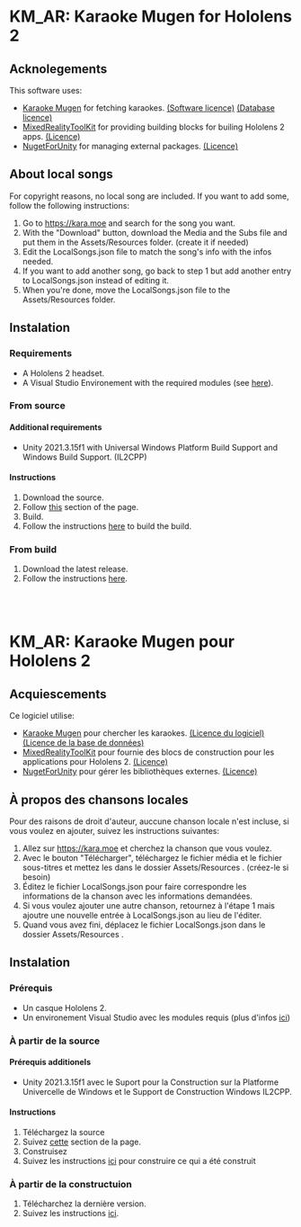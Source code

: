 # KM_AR: Karaoke Mugen for Hololens 2
## Acknolegements
This software uses:
- [Karaoke Mugen](https://gitlab.com/karaokemugen) for fetching karaokes. [(Software licence)](https://gitlab.com/karaokemugen/code/karaokemugen-server/-/blob/master/LICENSE.md) [(Database licence)](https://gitlab.com/karaokemugen/bases/karaokebase/-/blob/master/LICENSE.md)
- [MixedRealityToolKit](https://github.com/MixedRealityToolkit/MixedRealityToolkit-Unity) for providing building blocks for builing Hololens 2 apps. [(Licence)](https://github.com/MixedRealityToolkit/MixedRealityToolkit-Unity/blob/main/LICENSE.md)
- [NugetForUnity](https://github.com/GlitchEnzo/NuGetForUnity) for managing external packages. [(Licence)](https://github.com/GlitchEnzo/NuGetForUnity/blob/master/LICENSE)
## About local songs
For copyright reasons, no local song are included. If you want to add some, follow the following instructions:
1. Go to https://kara.moe and search for the song you want.
2. With the "Download" button, download the Media and the Subs file and put them in the Assets/Resources folder. (create it if needed)
3. Edit the LocalSongs.json file to match the song's info with the infos needed.
4. If you want to add another song, go back to step 1 but add another entry to LocalSongs.json instead of editing it.
5. When you're done, move the LocalSongs.json file to the Assets/Resources folder.
## Instalation
### Requirements
- A Hololens 2 headset.
- A Visual Studio Environement with the required modules (see [here](https://learn.microsoft.com/en-us/windows/mixed-reality/develop/install-the-tools#installation-checklist)).
### From source
#### Additional requirements
- Unity 2021.3.15f1 with Universal Windows Platform Build Support and Windows Build Support. (IL2CPP)
#### Instructions
1. Download the source.
2. Follow [this](https://learn.microsoft.com/en-us/windows/mixed-reality/develop/unity/new-openxr-project-with-mrtk#set-your-build-target) section of the page.
3. Build.
4. Follow the instructions [here](https://learn.microsoft.com/en-us/windows/mixed-reality/develop/advanced-concepts/using-visual-studio) to build the build.
### From build
1. Download the latest release.
2. Follow the instructions [here](https://learn.microsoft.com/en-us/windows/mixed-reality/develop/advanced-concepts/using-visual-studio).

</br>
</br>

# KM_AR: Karaoke Mugen pour Hololens 2
## Acquiescements
Ce logiciel utilise:
- [Karaoke Mugen](https://gitlab.com/karaokemugen) pour chercher les karaokes. [(Licence du logiciel)](https://gitlab.com/karaokemugen/code/karaokemugen-server/-/blob/master/LICENSE.md) [(Licence de la base de données)](https://gitlab.com/karaokemugen/bases/karaokebase/-/blob/master/LICENSE.md)
- [MixedRealityToolKit](https://github.com/MixedRealityToolkit/MixedRealityToolkit-Unity) pour fournie des blocs de construction pour les applications pour Hololens 2. [(Licence)](https://github.com/MixedRealityToolkit/MixedRealityToolkit-Unity/blob/main/LICENSE.md)
- [NugetForUnity](https://github.com/GlitchEnzo/NuGetForUnity) pour gérer les bibliothèques externes. [(Licence)](https://github.com/GlitchEnzo/NuGetForUnity/blob/master/LICENSE)
## À propos des chansons locales
Pour des raisons de droit d'auteur, auccune chanson locale n'est incluse, si vous voulez en ajouter, suivez les instructions suivantes: 
1. Allez sur https://kara.moe et cherchez la chanson que vous voulez.
2. Avec le bouton "Télécharger", téléchargez le fichier média et le fichier sous-titres et mettez les dans le dossier Assets/Resources . (créez-le si besoin)
3. Éditez le fichier LocalSongs.json pour faire correspondre les informations de la chanson avec les informations demandées.
4. Si vous voulez ajouter une autre chanson, retournez à l'étape 1 mais ajoutre une nouvelle entrée à LocalSongs.json au lieu de l'éditer.
5. Quand vous avez fini, déplacez le fichier LocalSongs.json dans le dossier Assets/Resources .
## Instalation
### Prérequis
- Un casque Hololens 2.
- Un environement Visual Studio avec les modules requis (plus d'infos [ici](https://learn.microsoft.com/en-us/windows/mixed-reality/develop/install-the-tools#installation-checklist))
### À partir de la source
#### Prérequis additionels
- Unity 2021.3.15f1 avec le Suport pour la Construction sur la Platforme Univercelle de Windows et le Support de Construction Windows IL2CPP.
#### Instructions
1. Téléchargez la source 
2. Suivez [cette](https://learn.microsoft.com/en-us/windows/mixed-reality/develop/unity/new-openxr-project-with-mrtk#set-your-build-target) section de la page.
3. Construisez
4. Suivez les instructions [ici](https://learn.microsoft.com/en-us/windows/mixed-reality/develop/advanced-concepts/using-visual-studio) pour construire ce qui a été construit
### À partir de la constructuion
1. Télécharchez la dernière version.
2. Suivez les instructions [ici](https://learn.microsoft.com/en-us/windows/mixed-reality/develop/advanced-concepts/using-visual-studio).